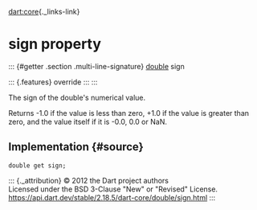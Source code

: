 [dart:core](../../dart-core/dart-core-library){._links-link}

sign property
=============

::: {#getter .section .multi-line-signature}
[double](../double-class) sign

::: {.features}
override
:::
:::

The sign of the double\'s numerical value.

Returns -1.0 if the value is less than zero, +1.0 if the value is
greater than zero, and the value itself if it is -0.0, 0.0 or NaN.

Implementation {#source}
--------------

``` {.language-dart data-language="dart"}
double get sign;
```

::: {._attribution}
© 2012 the Dart project authors\
Licensed under the BSD 3-Clause \"New\" or \"Revised\" License.\
<https://api.dart.dev/stable/2.18.5/dart-core/double/sign.html>
:::
